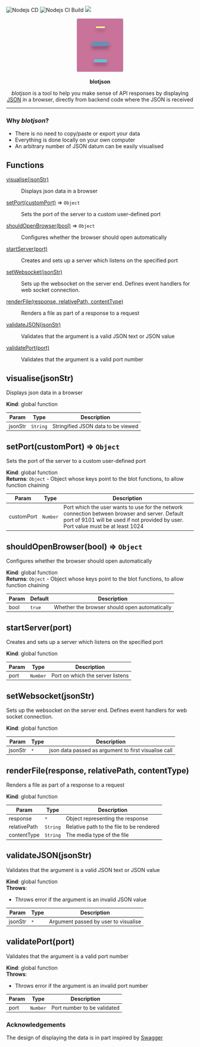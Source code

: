 ![Nodejs CD](https://github.com/arsalanc-v2/blotjson/workflows/Nodejs%20CD/badge.svg)
![Nodejs CI Build](https://github.com/arsalanc-v2/blotjson/workflows/Nodejs%20CI%20Build/badge.svg)
<a href="https://opensource.org/licenses/MIT"><img src="https://img.shields.io/badge/License-MIT-dae1e7.svg"></a>

<p align=center><img src=./logo_light.svg></p>
<p align=center><b>blotjson</b></p>

<p align=center><i>blotjson</i> is a tool to help you make sense of API responses by displaying <a href="https://www.json.org/json-en.html">JSON</a> in a browser, directly from backend code where the JSON is received</p>

---

### Why *blotjson*?
* There is no need to copy/paste or export your data
* Everything is done locally on your own computer
* An arbitrary number of JSON datum can be easily visualised
## Functions

<dl>
<dt><a href="#visualise">visualise(jsonStr)</a></dt>
<dd><p>Displays json data in a browser</p>
</dd>
<dt><a href="#setPort">setPort(customPort)</a> ⇒ <code>Object</code></dt>
<dd><p>Sets the port of the server to a custom user-defined port</p>
</dd>
<dt><a href="#shouldOpenBrowser">shouldOpenBrowser(bool)</a> ⇒ <code>Object</code></dt>
<dd><p>Configures whether the browser should open automatically</p>
</dd>
<dt><a href="#startServer">startServer(port)</a></dt>
<dd><p>Creates and sets up a server which listens on the specified port</p>
</dd>
<dt><a href="#setWebsocket">setWebsocket(jsonStr)</a></dt>
<dd><p>Sets up the websocket on the server end. Defines event handlers for web socket connection.</p>
</dd>
<dt><a href="#renderFile">renderFile(response, relativePath, contentType)</a></dt>
<dd><p>Renders a file as part of a response to a request</p>
</dd>
<dt><a href="#validateJSON">validateJSON(jsonStr)</a></dt>
<dd><p>Validates that the argument is a valid JSON text or JSON value</p>
</dd>
<dt><a href="#validatePort">validatePort(port)</a></dt>
<dd><p>Validates that the argument is a valid port number</p>
</dd>
</dl>

<a name="visualise"></a>

## visualise(jsonStr)
Displays json data in a browser

**Kind**: global function  

| Param | Type | Description |
| --- | --- | --- |
| jsonStr | <code>String</code> | Stringified JSON data to be viewed |

<a name="setPort"></a>

## setPort(customPort) ⇒ <code>Object</code>
Sets the port of the server to a custom user-defined port

**Kind**: global function  
**Returns**: <code>Object</code> - Object whose keys point to the blot functions, to allow function chaining  

| Param | Type | Description |
| --- | --- | --- |
| customPort | <code>Number</code> | Port which the user wants to use for the network connection between browser and server. Default port of 9101 will be used if not provided by user. Port value must be at least 1024 |

<a name="shouldOpenBrowser"></a>

## shouldOpenBrowser(bool) ⇒ <code>Object</code>
Configures whether the browser should open automatically

**Kind**: global function  
**Returns**: <code>Object</code> - Object whose keys point to the blot functions, to allow function chaining  

| Param | Default | Description |
| --- | --- | --- |
| bool | <code>true</code> | Whether the browser should open automatically |

<a name="startServer"></a>

## startServer(port)
Creates and sets up a server which listens on the specified port

**Kind**: global function  

| Param | Type | Description |
| --- | --- | --- |
| port | <code>Number</code> | Port on which the server listens |

<a name="setWebsocket"></a>

## setWebsocket(jsonStr)
Sets up the websocket on the server end. Defines event handlers for web socket connection.

**Kind**: global function  

| Param | Type | Description |
| --- | --- | --- |
| jsonStr | <code>\*</code> | json data passed as argument to first visualise call |

<a name="renderFile"></a>

## renderFile(response, relativePath, contentType)
Renders a file as part of a response to a request

**Kind**: global function  

| Param | Type | Description |
| --- | --- | --- |
| response | <code>\*</code> | Object representing the response |
| relativePath | <code>String</code> | Relative path to the file to be rendered |
| contentType | <code>String</code> | The media type of the file |

<a name="validateJSON"></a>

## validateJSON(jsonStr)
Validates that the argument is a valid JSON text or JSON value

**Kind**: global function  
**Throws**:

- Throws error if the argument is an invalid JSON value


| Param | Type | Description |
| --- | --- | --- |
| jsonStr | <code>\*</code> | Argument passed by user to visualise |

<a name="validatePort"></a>

## validatePort(port)
Validates that the argument is a valid port number

**Kind**: global function  
**Throws**:

- Throws error if the argument is an invalid port number


| Param | Type | Description |
| --- | --- | --- |
| port | <code>Number</code> | Port number to be validated |


### Acknowledgements

The design of displaying the data is in part inspired by [Swagger](https://swagger.io)
